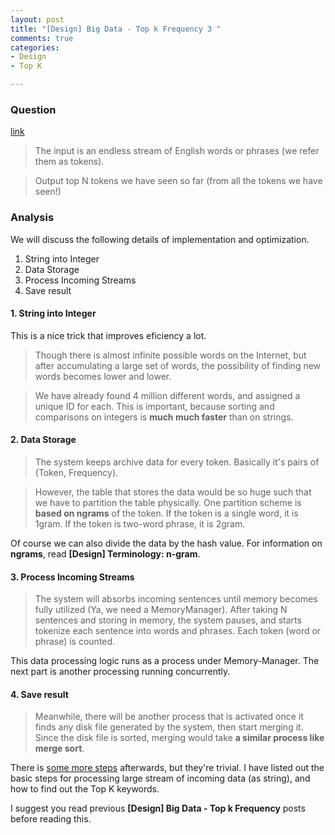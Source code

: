 ```yaml
---
layout: post
title: "[Design] Big Data - Top k Frequency 3 "
comments: true
categories:
- Design
- Top K

---
```


### Question 

[link](http://stackoverflow.com/a/3262855)

> The input is an endless stream of English words or phrases (we refer them as tokens).

> Output top N tokens we have seen so far (from all the tokens we have seen!) 

### Analysis

We will discuss the following details of implementation and optimization. 

1. String into Integer
2. Data Storage
3. Process Incoming Streams
4. Save result

#### 1. String into Integer

This is a nice trick that improves eficiency a lot. 

> Though there is almost infinite possible words on the Internet, but after accumulating a large set of words, the possibility of finding new words becomes lower and lower.

> We have already found 4 million different words, and assigned a unique ID for each. This is important, because sorting and comparisons on integers is __much much faster__ than on strings.

#### 2. Data Storage

> The system keeps archive data for every token. Basically it's pairs of (Token, Frequency). 

> However, the table that stores the data would be so huge such that we have to partition the table physically. One partition scheme is __based on ngrams__ of the token. If the token is a single word, it is 1gram. If the token is two-word phrase, it is 2gram. 

Of course we can also divide the data by the hash value. For information on __ngrams__, read __[Design] Terminology: n-gram__. 

#### 3. Process Incoming Streams

> The system will absorbs incoming sentences until memory becomes fully utilized (Ya, we need a MemoryManager). After taking N sentences and storing in memory, the system pauses, and starts tokenize each sentence into words and phrases. Each token (word or phrase) is counted. 

This data processing logic runs as a process under Memory-Manager. The next part is another processing running concurrently. 

#### 4. Save result

> Meanwhile, there will be another process that is activated once it finds any disk file generated by the system, then start merging it. Since the disk file is sorted, merging would take __a similar process like merge sort__. 

There is [some more steps](http://stackoverflow.com/a/3262855) afterwards, but they're trivial. I have listed out the basic steps for processing large stream of incoming data (as string), and how to find out the Top K keywords. 

I suggest you read previous __[Design] Big Data - Top k Frequency__ posts before reading this. 
